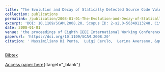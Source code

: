 ```yaml
---
title: "The Evolution and Decay of Statically Detected Source Code Vulnerabilities"
collection: publications
permalink: /publication/2008-01-01-The-Evolution-and-Decay-of-Statically-Detected-Source-Code-Vulnerabilities
excerpt: 'DOI: 10.1109/SCAM.2008.20, Scopus ID: 2-s2.0-56349113248, Cited by: 8'
date: 2008-01-01
venue: 'the proceedings of Eighth IEEE International Working Conference on Source Code Analysis and Manipulation (SCAM 2008), 28-29 September 2008, Beijing, China'
paperurl: 'https://doi.org/10.1109/SCAM.2008.20'
citation: ' Massimiliano Di Penta,  Luigi Cerulo,  Lerina Aversano, &quot;The Evolution and Decay of Statically Detected Source Code Vulnerabilities.&quot; the proceedings of Eighth IEEE International Working Conference on Source Code Analysis and Manipulation (SCAM 2008), 28-29 September 2008, Beijing, China, 2008.'
---
```

[Bibtex](https://dblp.org/rec/bib/conf/scam/PentaCA08)

[Access paper here](https://doi.org/10.1109/SCAM.2008.20){:target="_blank"}
